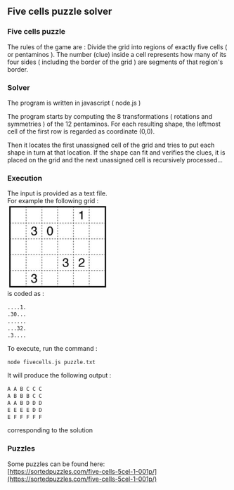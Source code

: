## Five cells puzzle solver
### Five cells puzzle
The rules of the game are :
Divide the grid into regions of exactly five cells ( or pentaminos ).
The number (clue) inside a cell represents how many of its four sides ( including the border of the grid ) are segments of that region's border.

### Solver
The program is written in javascript ( node.js )


The program starts by computing the 8 transformations
( rotations and symmetries ) of the 12 pentaminos.
For each resulting shape, the leftmost cell of the
first row is regarded as coordinate (0,0).

Then it locates the first unassigned cell of the grid and tries to put each shape in turn at that location. If the shape can fit and verifies the clues, it is placed on the grid and the next unassigned cell is recursively processed...

### Execution

The input is provided as a text file.  
For example the following grid :  
![](example.jpg)  
is coded as :  
```
....1.
.30...
......
...32.
.3....
```

To execute, run the command :   
```
node fivecells.js puzzle.txt
```

It will produce the following output :  
```
A A B C C C 
A B B B C C 
A A B D D D 
E E E E D D 
E F F F F F 
``` 
corresponding to the solution  
[](solution.jpg)  

### Puzzles
Some puzzles can be found here:  
[https://sortedpuzzles.com/five-cells-5cel-1-001p/](https://sortedpuzzles.com/five-cells-5cel-1-001p/)